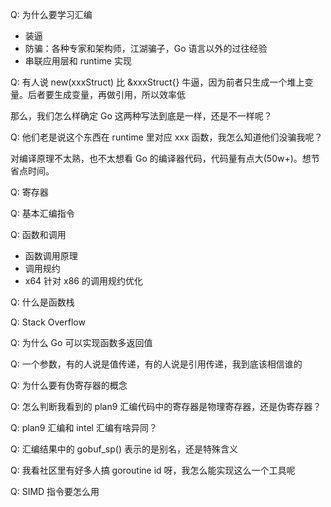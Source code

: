 Q: 为什么要学习汇编

- 装逼
- 防骗：各种专家和架构师，江湖骗子，Go 语言以外的过往经验
- 串联应用层和 runtime 实现

Q: 有人说 new(xxxStruct) 比 &xxxStruct{} 牛逼，因为前者只生成一个堆上变量。后者要生成变量，再做引用，所以效率低

那么，我们怎么样确定 Go 这两种写法到底是一样，还是不一样呢？

Q: 他们老是说这个东西在 runtime 里对应 xxx 函数，我怎么知道他们没骗我呢？

对编译原理不太熟，也不太想看 Go 的编译器代码，代码量有点大(50w+)。想节省点时间。

Q: 寄存器

Q: 基本汇编指令

Q: 函数和调用

- 函数调用原理
- 调用规约
- x64 针对 x86 的调用规约优化

Q: 什么是函数栈

Q: Stack Overflow

Q: 为什么 Go 可以实现函数多返回值

Q: 一个参数，有的人说是值传递，有的人说是引用传递，我到底该相信谁的

Q: 为什么要有伪寄存器的概念

Q: 怎么判断我看到的 plan9 汇编代码中的寄存器是物理寄存器，还是伪寄存器？

Q: plan9 汇编和 intel 汇编有啥异同？

Q: 汇编结果中的 gobuf_sp() 表示的是别名，还是特殊含义

Q: 我看社区里有好多人搞 goroutine id 呀，我怎么能实现这么一个工具呢

Q: SIMD 指令要怎么用


